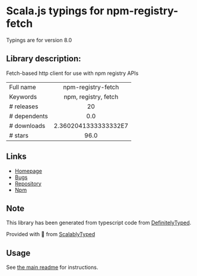 
# Scala.js typings for npm-registry-fetch

Typings are for version 8.0

## Library description:
Fetch-based http client for use with npm registry APIs

|                    |                 |
| ------------------ | :-------------: |
| Full name          | npm-registry-fetch |
| Keywords           | npm, registry, fetch |
| # releases         | 20 |
| # dependents       | 0.0 |
| # downloads        | 2.3602041333333332E7 |
| # stars            | 96.0 |

## Links
- [Homepage](https://github.com/npm/npm-registry-fetch#readme)
- [Bugs](https://github.com/npm/npm-registry-fetch/issues)
- [Repository](https://github.com/npm/npm-registry-fetch)
- [Npm](https://www.npmjs.com/package/npm-registry-fetch)
    


## Note
This library has been generated from typescript code from [DefinitelyTyped](https://definitelytyped.org).

Provided with :purple_heart: from [ScalablyTyped](https://github.com/oyvindberg/ScalablyTyped)

## Usage
See [the main readme](../../readme.md) for instructions.


